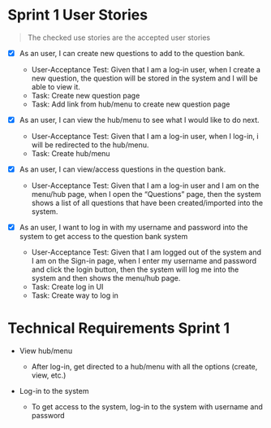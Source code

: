 # **Sprint 1 User Stories**

> The checked use stories are the accepted user stories

- [x] As an user, I can create new questions to add to the question bank.
  * User-Acceptance Test: Given that I am a log-in user, when I create a new question, the question will be stored in the system and I will be able to 
    view it.
  * Task: Create new question page 
  * Task: Add link from hub/menu to create new question page
  
- [x] As an user, I can view the hub/menu to see what I would like to do next.
  * User-Acceptance Test: Given that I am a log-in user, when I log-in, i will be redirected to the hub/menu. 
  * Task: Create hub/menu  
  
- [x] As an user, I can view/access questions in the question bank.
  * User-Acceptance Test: Given that I am a log-in user and I am on the menu/hub page, when I open the “Questions” page, then the system shows a list 
    of all questions that have been created/imported into the system. 
   
- [x] As an user, I want to log in with my username and password into the system to get access to the question bank system
  * User-Acceptance Test: Given that I am logged out of the system and I am on the Sign-in page, when I enter my username and password and click the login button, then the system will log me into the system and then shows the menu/hub page.
  * Task: Create log in UI
  * Task: Create way to log in  

# **Technical Requirements Sprint 1**

* View hub/menu
  * After log-in, get directed to a hub/menu with all the options (create, view, etc.)

* Log-in to the system 
  * To get access to the system, log-in to the system with username and password
